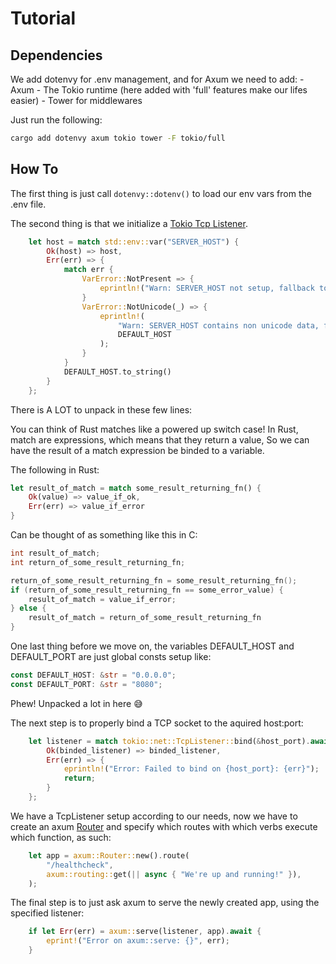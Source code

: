 # Tutorial

## Dependencies

We add dotenvy for .env management, and for Axum we need to add:
    - Axum
    - The Tokio runtime (here added with 'full' features make our lifes easier)
    - Tower for middlewares

Just run the following:

```sh
cargo add dotenvy axum tokio tower -F tokio/full
```

## How To

The first thing is just call ``dotenvy::dotenv()`` to load our env vars from the
.env file.

The second thing is that we initialize a [Tokio Tcp Listener](https://docs.rs/tokio/latest/tokio/net/struct.TcpListener.html).

```Rust
    let host = match std::env::var("SERVER_HOST") {
        Ok(host) => host,
        Err(err) => {
            match err {
                VarError::NotPresent => {
                    eprintln!("Warn: SERVER_HOST not setup, fallback to {}", DEFAULT_HOST);
                }
                VarError::NotUnicode(_) => {
                    eprintln!(
                        "Warn: SERVER_HOST contains non unicode data, fallback to {}",
                        DEFAULT_HOST
                    );
                }
            }
            DEFAULT_HOST.to_string()
        }
    };

```

There is A LOT to unpack in these few lines:

You can think of Rust matches like a powered up switch case!
In Rust, match are expressions, which means that they return a value,
So we can have the result of a match expression be binded to a variable.

The following in Rust:

```Rust
let result_of_match = match some_result_returning_fn() {
    Ok(value) => value_if_ok,
    Err(err) => value_if_error
}
```

Can be thought of as something like this in C:

```C
int result_of_match;
int return_of_some_result_returning_fn;

return_of_some_result_returning_fn = some_result_returning_fn();
if (return_of_some_result_returning_fn == some_error_value) {
    result_of_match = value_if_error;
} else {
    result_of_match = return_of_some_result_returning_fn
}
```

One last thing before we move on, the variables DEFAULT_HOST and DEFAULT_PORT
are just global consts setup like:

```Rust
const DEFAULT_HOST: &str = "0.0.0.0";
const DEFAULT_PORT: &str = "8080";
```

Phew! Unpacked a lot in here 😅

The next step is to properly bind a TCP socket to the aquired host:port:

```Rust
    let listener = match tokio::net::TcpListener::bind(&host_port).await {
        Ok(binded_listener) => binded_listener,
        Err(err) => {
            eprintln!("Error: Failed to bind on {host_port}: {err}");
            return;
        }
    };
```

We have a TcpListener setup according to our needs, now we have to create an axum [Router](https://docs.rs/axum/latest/axum/struct.Router.html) and specify which routes with which verbs execute which function, as such:

```Rust
    let app = axum::Router::new().route(
        "/healthcheck",
        axum::routing::get(|| async { "We're up and running!" }),
    );
```

The final step is to just ask axum to serve the newly created app,
using the specified listener:

```Rust
    if let Err(err) = axum::serve(listener, app).await {
        eprint!("Error on axum::serve: {}", err);
    }
```

